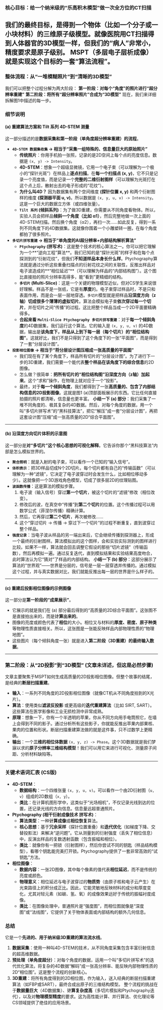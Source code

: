 ### **核心目标：给一个纳米级的“乐高积木模型”做一次全方位的CT扫描**
我们的最终目标，是得到一个物体（比如一个分子或一小块材料）的**三维原子级模型**。就像医院用CT扫描得到人体器官的3D模型一样，但我们的“病人”非常小，精度要求是原子级别。
MSPT（多层电子层析成像）就是实现这个目标的一套“算法流程”。
---
### **整体流程：从“一堆模糊照片”到“清晰的3D模型”**
我们可以把整个过程分解为两大阶段：
**第一阶段：对每个“角度”的照片进行“超分辨率重建”**
**第二阶段：将所有“超分辨率照片”合成为“3D模型”**
现在，我们来详细拆解图1中描述的每一步。
### 细节说明 
#### **(a) 重建算法方案和 Tilt 系列 4D-STEM 测量**
这一部分描述的是**数据采集和第一阶段（单角度超分辨率重建）的流程**。
*   **`4D-STEM 数据集收集` -> 相当于“采集一组特殊的、信息量巨大的原始照片”**
    *   **传统照片**：你用手机拍一张照，记录的是2D空间上每个点的亮度信息。数据是 `(x, y) -> Intensity`。
    *   **4D-STEM**：想象一个超级显微镜，它用一个电子束（可以理解为一个极小的“探针光斑”）在样品上**逐点扫描**。在**每一个扫描点 (x, y)**，它不只是记录一个亮度值，而是记录一个**完整的二维衍射图样**（可以理解为光斑打在这个点上后，散射出去的电子形成的“花纹”）。
    *   **为什么叫4D？** 因为数据集有两个空间维度 **(探针位置 x, y)** 和两个衍射图样的维度 **(探测器平面 u, v)**。所以数据是 `(x, y, u, v) -> Intensity`。这是一个巨大的数据立方体（或四维张量）。
    *   **`Tilt 系列` (倾斜系列)**：为了做3D重建，你需要从不同角度看物体。所以，实验人员会把样品**倾斜一个角度（比如 α1）**，然后完整地做一次上面的4D-STEM扫描。然后换个角度（α2），再扫一次……如此反复，得到一系列不同角度下的4D数据集。这就像你围着一个小雕塑转一圈，在每个角度都拍了很多照片。
*   **`多切片拼写重建` -> 相当于“单角度的AI超分辨率+内部结构解析算法”**
    *   **`Ptychography` (拼写术)**：这是整个技术的核心算法之一。你可以把它理解为一个**“逆向工程”算法**。我们已知的是“探针光斑”的样子和在每个点探测到的“衍射花纹”，但我们**不知道样品本身长什么样**。Ptychography算法就是通过分析这些重叠扫描点的衍射花纹之间的关联性，反推出样品对电子波造成的**“相位延迟”**（可以理解为样品的“内部结构图”）。这个图比直接拍的照片分辨率高得多，能“看到”更精细的结构。
    *   **`多切片` (Multi-Slice)**：这是一个关键的物理模型近似，但对CS学生来说很好理解。样品不是一张纸，它是有**厚度**的。电子束穿过样品时，不是只和表面作用，而是会一层一层地穿透。`多切片`模型就是把样品**沿深度方向（z轴）切成很多个薄薄的虚拟切片**。算法会模拟电子束**依次穿过每一个切片**，并在切片之间“传播”的过程。这比把整个样品当成一个2D平面要精确得多。
    *   **合起来看 `Multi-Slice Ptychography 多切片拼写重建`**：对于**每一个倾斜角度**的4D数据集，我们运行这个算法。它的输入是 `(x, y, u, v)` 的4D数据，输出是**该角度下，样品从上到下每一层（每个切片）的“相位结构图”**。这就好比，我们不是只得到了这个角度下的一张“平面图”，而是得到了一套“分层设计图”。
*   **`投影相位图像` -> 相当于“将分层设计图压缩成一张高质量的平面图”**
    *   我们现在有了某个角度下，样品所有切片的“分层设计图”。为了进行下一步的3D重建，我们需要一个能代表**整个样品在该角度下的综合信息**的2D图像。
    *   怎么做？很简单：**把所有切片的“相位结构图”沿深度方向（z轴）加起来**。这个“求和”操作，在物理上就对应于一个“投影”。
    *   最终，对于**每一个倾斜角度**，我们都得到了一张**高质量的、包含了内部结构信息的2D投影图像**。这就是图1 (a)顶部面板展示的东西。它比任何直接拍摄的照片都清晰，信息量也更丰富。
**小结一下 (a) 部分**：我们采集了一堆不同角度的、极其复杂的4D数据。然后，对每个角度的数据，用一个叫“多切片拼写术”的“黑科技算法”，把它“解压”成一套“分层设计图”，再把这套设计图“压缩”成一张高质量的2D“综合平面图”。
---
#### **(b) 沿深度方向切片体积的示意图**
这一部分是**对“多切片”这个核心思想的可视化解释**。它告诉你那个“黑科技算法”内部是怎么模拟世界的。
*   **`聚合照明`**：就是入射的电子束，可以看作一个已知的“输入信号”。
*   **`体积表示`**：把3D样品切成N个2D切片。每个切片都有自己的“传输函数”（可以理解为一种“滤镜”，它决定了电子波穿过时会发生什么，比如相位移动多少）。这就像把一个3D游戏角色模型，切成了很多层2D的纹理贴图。
*   **`波函数传播`**：这是算法的模拟步骤。
    1.  电子波（输入信号）穿过**第一个切片**，被这个切片的“滤镜”修改（相位改变）。
    2.  修改后的波，在真空中“传播”到**第二个切片**的位置。这个传播过程可以用数学公式（菲涅尔传播）精确计算。
    3.  然后，它再穿过**第二个切片**，再次被修改……
    4.  这个“穿过切片 -> 传播 -> 穿过下一个切片”的过程不断重复，直到波穿过整个样品。
*   **`强度记录`**：当电子波从样品的另一端出来后，它会继续传播到探测器上，形成一个最终的衍射图样。算法模拟出的这个图样，会和实验实际测到的图样进行比较。如果不一样，算法就会回去调整它假设的那些“切片滤镜”（传输函数），然后再模拟一遍。通过反复迭代，直到模拟结果和实验结果高度吻合，此时算法认为它“猜对”了样品的内部结构。
**小结一下 (b) 部分**：这部分展示了算法的“世界观”——世界是分层的，信号是一层一层穿透并传播的。通过模拟这个过程，并与真实数据对比，我们就能反推出每一层的世界是什么样子的。
---
#### **(c) 重建后投影相位图像的示例图像**
这一部分是**第一阶段的“成果展示”**。
*   它展示的就是我们在 (a) 部分最后得到的“高质量的2D综合平面图”。这张图不是直接拍出来的，而是**计算出来的**。
*   图像的亮度或颜色代表了**相位**的大小。相位又与材料的**厚度、密度、原子种类**等物理性质直接相关。所以，这张图是一张能反映样品内部物理性质的“物理地图”。
*   这些图片（每个倾斜角度一张）就是进入**第二阶段（3D重建）**的**最终输入数据**。
---
### **第二阶段：从“2D投影”到“3D模型” (文章未详述，但这是必然步骤)**
文章主要聚焦于MSPT如何生成高质量的2D投影相位图像。但整个故事的结尾，是经典的**断层扫描重建**。
*   **输入**：一系列不同角度的2D投影相位图像（就像CT机从不同角度拍到的X光片）。
*   **算法**：使用类似**滤波反投影** 或更高级的**迭代重建算法**（比如 SIRT, SART）。这些算法在医学影像和工业无损检测中非常成熟。
*   **原理**：想象一下，你有一个半透明的苹果，你从不同方向用手电筒照它，在墙上会得到不同的影子。通过分析所有这些影子，你就能反推出苹果内部果核、果肉的位置和形状。断层扫描重建算法做的就是这件事，只不过数学上更精确。
*   **输出**：一个**三维的相位体数据** `(x, y, z) -> Phase`。这个3D数据就是我们梦寐以求的**原子分辨率三维结构模型**！我们可以用它来进行可视化、测量原子间距、分析材料缺陷等。
---
### **关键术语词汇表 (CS版)**
*   **4D-STEM**：
    *   **数据结构**：一个四维张量 `(x, y, u, v)`。可以看作一个由2D衍射图（`u, v`）组成的2D数组（`x, y`）。
    *   **类比**：在计算机图形学中，这类似于“光场相机”，不仅记录光线到达的位置，还记录光线的方向信息。信息量远超普通照片。
*   **Ptychography (相干衍射成像技术 拼写术)**：
    *   **算法类型**：一种**计算成像**或**相位恢复**算法。
    *   **核心思想**：基于**冗余采样**（探针位置重叠）和**迭代优化**（如梯度下降、交替投影法）来解决“逆问题”。它从测量到的衍射强度（丢失了相位信息）中，反演出样品的复数透射函数（包含振幅和相位）。
    *   **类比**：就像你有一把锁（衍射图样），然后你尝试不同的钥匙（样品结构模型），看哪个钥匙能完美打开锁。Ptychography提供了一套非常高效的“试钥匙”方法。
*   **相位图像**：
    *   **数据内容**：一张2D图像，其中每个像素的值代表**相位延迟**，而不是传统的亮度或颜色。
    *   **物理意义**：相位延迟与电子波穿过的**物质势**（由原子核和电子云产生）在光束路径上的积分成正比。因此，它能灵敏地反映材料的成分和厚度变化，尤其对轻元素（如碳、氢、氧）的成像效果远好于传统的振幅衬度成像。
    *   **类比**：在图像处理中，普通照片是“强度图”，而相位图就像是“深度图”或“法线图”，它提供了关于物体表面或内部结构的额外几何信息。
### **总结**

它是一个**先进的、用于纳米级3D重建的算法流水线**。
1.  **数据采集**：使用一种叫4D-STEM的技术，从不同角度采集包含丰富衍射信息的超高维数据。
2.  **预处理（单角度超分）**：对每个角度的数据，运用一个叫“多切片拼写术”的迭代优化算法，将复杂的4D数据“解码”成一张高分辨率、能反映内部物理性质的2D“相位图”。这是整个流程的创新核心。
3.  **3D重建**：将所有角度得到的2D相位图，作为输入，送入经典的断层扫描重建算法（如FBP或SART），最终合成出原子的三维结构模型。
整个流程的挑战在于**数据量巨大**（4D数据集）、**计算复杂度高**（多切片模拟和Ptychography迭代），以及对**物理模型精度**的要求。这为高性能计算、并行算法、优化理论等CS领域提供了绝佳的应用场景。
